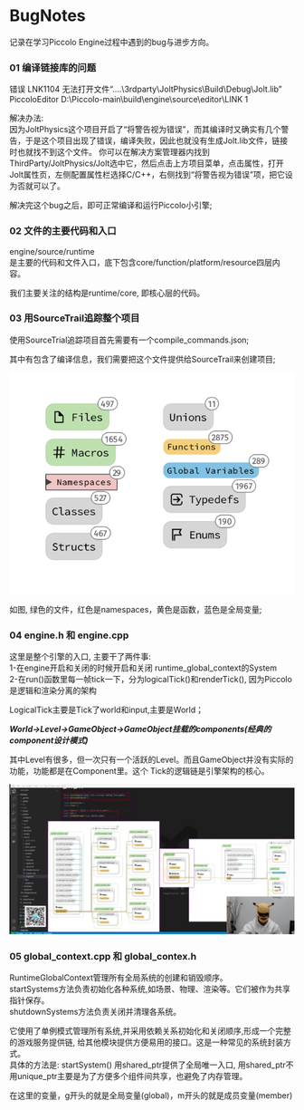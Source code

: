 # BugNotes

记录在学习Piccolo Engine过程中遇到的bug与进步方向。

### 01 编译链接库的问题

错误 LNK1104 无法打开文件“..\..\3rdparty\JoltPhysics\Build\Debug\Jolt.lib” PiccoloEditor D:\Piccolo-main\build\engine\source\editor\LINK 1

解决办法:</br>
因为JoltPhysics这个项目开启了“将警告视为错误”，而其编译时又确实有几个警告，于是这个项目出现了错误，编译失败，因此也就没有生成Jolt.lib文件，链接时也就找不到这个文件。
你可以在解决方案管理器内找到ThirdParty/JoltPhysics/Jolt选中它，然后点击上方项目菜单，点击属性，打开Jolt属性页，左侧配置属性栏选择C/C++，右侧找到“将警告视为错误”项，把它设为否就可以了。

解决完这个bug之后，即可正常编译和运行Piccolo小引擎;

### 02 文件的主要代码和入口

engine/source/runtime</br>
是主要的代码和文件入口，底下包含core/function/platform/resource四层内容。

我们主要关注的结构是runtime/core, 即核心层的代码。

### 03 用SourceTrail追踪整个项目

使用SourceTrial追踪项目首先需要有一个compile_commands.json;

其中有包含了编译信息，我们需要把这个文件提供给SourceTrail来创建项目;</br>

![](/Images/1.png)

如图, 绿色的文件，红色是namespaces，黄色是函数，蓝色是全局变量;

### 04 engine.h 和 engine.cpp
这里是整个引擎的入口, 主要干了两件事:</br>
1-在engine开启和关闭的时候开启和关闭 runtime_global_context的System</br>
2-在run()函数里每一帧tick一下，分为logicalTick()和renderTick(), 因为Piccolo是逻辑和渲染分离的架构</br>

LogicalTick主要是Tick了world和input,主要是World；</br>

***World->Level->GameObject->GameObject挂载的components(经典的component设计模式)***</br>

其中Level有很多，但一次只有一个活跃的Level。而且GameObject并没有实际的功能，功能都是在Component里。这个
Tick的逻辑链是引擎架构的核心。

![Alt text](/Images/2.png)

### 05 global_context.cpp 和 global_contex.h
RuntimeGlobalContext管理所有全局系统的创建和销毁顺序。</br>
startSystems方法负责初始化各种系统,如场景、物理、渲染等。它们被作为共享指针保存。</br>
shutdownSystems方法负责关闭并清理各系统。</br>

它使用了单例模式管理所有系统,并采用依赖关系初始化和关闭顺序,形成一个完整的游戏服务提供链,
给其他模块提供方便易用的接口。这是一种常见的系统封装方式。</br>
具体的方法是: startSystem() 用shared_ptr提供了全局唯一入口, 用shared_ptr不用unique_ptr主要是为了方便多个组件间共享，也避免了内存管理。

在这里的变量，g开头的就是全局变量(global)，m开头的就是成员变量(member)</br>
